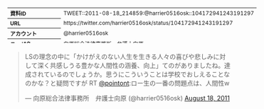 <table style="font-size: 9pt; width: 610px; margin-bottom: 20px; height: 80px;">
<tbody>
    <tr>
        <th align=left>資料ID</th>
        <td align=left>TWEET::2011-08-18_214859:@harrier0516osk::104172941243191297</td>
    </tr>
    <tr>
        <th align=left>URL</th>
        <td align=left>https://twitter.com/harrier0516osk/status/104172941243191297</td>
    </tr>
    <tr>
        <th align=left>アカウント</th>
        <td align=left>@harrier0516osk</td>
    </tr>
    <tr>
        <th align=left>ユーザ名</th>
        <td align=left>向原総合法律事務所　弁護士向原</td>
    </tr>
    <tr>
        <th align=left>ツイートの記録日時</th>
        <td align=left>created_at 2022-08-25_1415</td>
    </tr>
</tbody>
</table>
<blockquote class="twitter-tweet" data-width="450"  data-lang="ja"><p lang="ja" dir="ltr">LSの理念の中に「かけがえのない人生を生きる人々の喜びや悲しみに対して深く共感しうる豊かな人間性の涵養、向上」てのがありましたね。達成されているのでしょうか。思うにこういうことは学校でおしえることなのかな？と疑問ですが RT <a href="https://twitter.com/pointont?ref_src=twsrc%5Etfw">@pointont</a>:ロー生の一番の問題点は、人間性w</p>&mdash; 向原総合法律事務所　弁護士向原 (@harrier0516osk) <a href="https://twitter.com/harrier0516osk/status/104172941243191297?ref_src=twsrc%5Etfw">August 18, 2011</a></blockquote>
<script async src="https://platform.twitter.com/widgets.js" charset="utf-8"></script>


